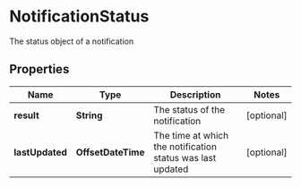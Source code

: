

# NotificationStatus

The status object of a notification

## Properties

Name | Type | Description | Notes
------------ | ------------- | ------------- | -------------
**result** | **String** | The status of the notification |  [optional]
**lastUpdated** | **OffsetDateTime** | The time at which the notification status was last updated |  [optional]



